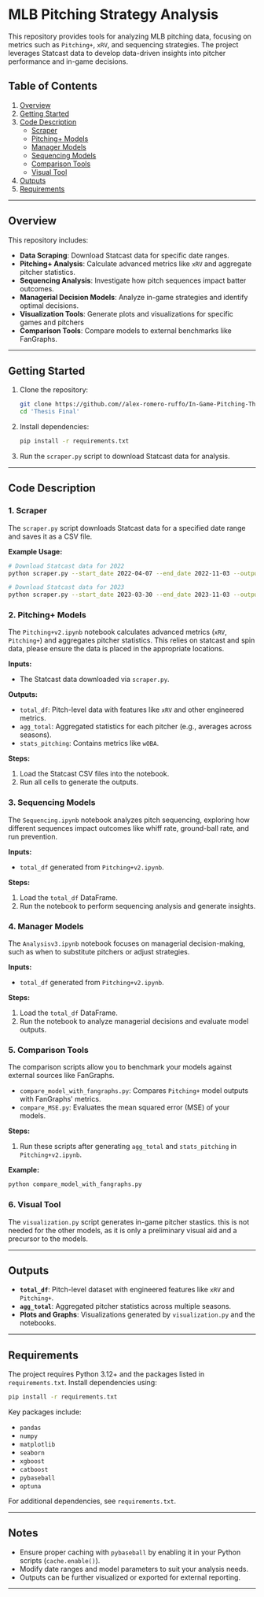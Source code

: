 # MLB Pitching Strategy Analysis

This repository provides tools for analyzing MLB pitching data, focusing on metrics such as `Pitching+`, `xRV`, and sequencing strategies. The project leverages Statcast data to develop data-driven insights into pitcher performance and in-game decisions.

## Table of Contents

1. [Overview](#overview)
2. [Getting Started](#getting-started)
3. [Code Description](#code-description)
    - [Scraper](#scraper)
    - [Pitching+ Models](#pitching-models)
    - [Manager Models](#manager-models)
    - [Sequencing Models](#sequencing-models)
    - [Comparison Tools](#comparison-tools)
    - [Visual Tool](#visual-tool)
4. [Outputs](#outputs)
5. [Requirements](#requirements)

---

## Overview

This repository includes:

- **Data Scraping**: Download Statcast data for specific date ranges.
- **Pitching+ Analysis**: Calculate advanced metrics like `xRV` and aggregate pitcher statistics.
- **Sequencing Analysis**: Investigate how pitch sequences impact batter outcomes.
- **Managerial Decision Models**: Analyze in-game strategies and identify optimal decisions.
- **Visualization Tools**: Generate plots and visualizations for specific games and pitchers
- **Comparison Tools**: Compare models to external benchmarks like FanGraphs.

---

## Getting Started

1. Clone the repository:
    ```bash
    git clone https://github.com//alex-romero-ruffo/In-Game-Pitching-Thesis.git
    cd 'Thesis Final'
    ```

2. Install dependencies:
    ```bash
    pip install -r requirements.txt
    ```

3. Run the `scraper.py` script to download Statcast data for analysis.

---

## Code Description

### 1. Scraper

The `scraper.py` script downloads Statcast data for a specified date range and saves it as a CSV file.

**Example Usage:**
```bash
# Download Statcast data for 2022
python scraper.py --start_date 2022-04-07 --end_date 2022-11-03 --output_file statcast_2022.csv

# Download Statcast data for 2023
python scraper.py --start_date 2023-03-30 --end_date 2023-11-03 --output_file statcast_2023.csv
```

### 2. Pitching+ Models

The `Pitching+v2.ipynb` notebook calculates advanced metrics (`xRV`, `Pitching+`) and aggregates pitcher statistics. This relies on statcast and spin data, please ensure the data is placed in the appropriate locations.

**Inputs:**
- The Statcast data downloaded via `scraper.py`.

**Outputs:**
- `total_df`: Pitch-level data with features like `xRV` and other engineered metrics.
- `agg_total`: Aggregated statistics for each pitcher (e.g., averages across seasons).
- `stats_pitching`: Contains metrics like `wOBA`.

**Steps:**
1. Load the Statcast CSV files into the notebook.
2. Run all cells to generate the outputs.

### 3. Sequencing Models

The `Sequencing.ipynb` notebook analyzes pitch sequencing, exploring how different sequences impact outcomes like whiff rate, ground-ball rate, and run prevention.

**Inputs:**
- `total_df` generated from `Pitching+v2.ipynb`.

**Steps:**
1. Load the `total_df` DataFrame.
2. Run the notebook to perform sequencing analysis and generate insights.

### 4. Manager Models

The `Analysisv3.ipynb` notebook focuses on managerial decision-making, such as when to substitute pitchers or adjust strategies.

**Inputs:**
- `total_df` generated from `Pitching+v2.ipynb`.

**Steps:**
1. Load the `total_df` DataFrame.
2. Run the notebook to analyze managerial decisions and evaluate model outputs.

### 5. Comparison Tools

The comparison scripts allow you to benchmark your models against external sources like FanGraphs.

- `compare_model_with_fangraphs.py`: Compares `Pitching+` model outputs with FanGraphs' metrics.
- `compare_MSE.py`: Evaluates the mean squared error (MSE) of your models.

**Steps:**
1. Run these scripts after generating `agg_total` and `stats_pitching` in `Pitching+v2.ipynb`.

**Example:**
```bash
python compare_model_with_fangraphs.py
```

### 6. Visual Tool

The `visualization.py` script generates in-game pitcher stastics. this is not needed for the other models, as it is only a preliminary visual aid and a precursor to the models.


---

## Outputs

- **`total_df`**: Pitch-level dataset with engineered features like `xRV` and `Pitching+`.
- **`agg_total`**: Aggregated pitcher statistics across multiple seasons.
- **Plots and Graphs**: Visualizations generated by `visualization.py` and the notebooks.

---

## Requirements

The project requires Python 3.12+ and the packages listed in `requirements.txt`. Install dependencies using:

```bash
pip install -r requirements.txt
```

Key packages include:
- `pandas`
- `numpy`
- `matplotlib`
- `seaborn`
- `xgboost`
- `catboost`
- `pybaseball`
- `optuna`

For additional dependencies, see `requirements.txt`.

---

## Notes

- Ensure proper caching with `pybaseball` by enabling it in your Python scripts (`cache.enable()`).
- Modify date ranges and model parameters to suit your analysis needs.
- Outputs can be further visualized or exported for external reporting.

---
```
